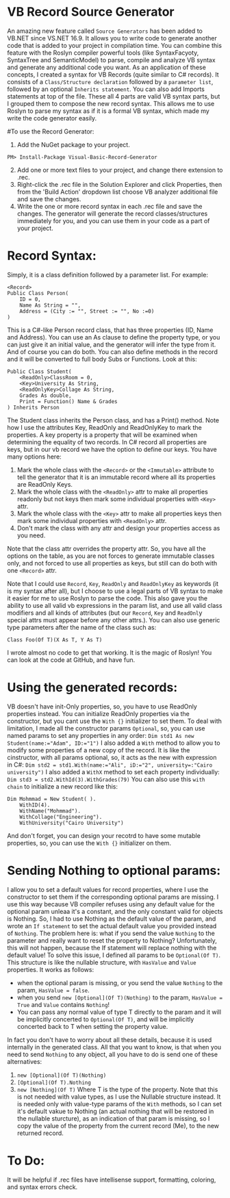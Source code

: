 # VB Record Source Generator
An amazing new feature called `Source Generators` has been added to VB.NET since VS.NET 16.9. It allows you to write code to generate another code that is added to your project in compilation time. 
You can combine this feature with the Roslyn compiler powerful tools (like SyntaxFacyoty, SyntaxTree and SemanticModel) to parse, compile and analyze VB syntax and generate any additional code you want. As an application of these concepts, I created a syntax for VB Records (quite similar to C# records). It consists of a `Class/Structure declaration` followed by a `parameter list`, followed by an optional `Inherits statement`. You can also add Imports statements at top of the file. 
These all 4 parts are valid VB syntax parts, but I grouped them to compose the new record syntax. This allows me to use Roslyn to parse my syntax as if it is a formal VB syntax, which made my write the code generator easily.

 #To use the Record Generator:
1. Add the NuGet package to your project.
```
PM> Install-Package Visual-Basic-Record-Generator
```

2. Add one or more text files to your project, and change there extension to .rec.
3. Right-click the .rec file in the Solution Explorer and click Properties, then from the 'Build Action' dropdown list choose VB analyzer additional file and save the changes.
4. Write the one or more record syntax in each .rec file and save the changes. The generator will generate the record classes/structures immediately for you, and you can use them in your code as a part of your project. 

# Record Syntax:
Simply, it is a class definition followed by a parameter list. For example:
```VB.NET
<Record>
Public Class Person(
    ID = 0, 
    Name As String = "", 
    Address = (City := "", Street := "", No :=0)
)
```

This is a C#-like Person record class, that has three properties (ID, Name and Address). You can use an As clause to define the property type, or you can just give it an initial value, and the generator will infer the type from it. And of course you can do both.
You can also define methods in the record and it will be converted to full body Subs or Functions. Look at this:
```VB.NET
Public Class Student(
    <ReadOnly>ClassRoom = 0,
    <Key>University As String,
    <ReadOnlyKey>Collage As String,
    Grades As double, 
    Print = Function() Name & Grades
) Inherits Person
```

The Student class inherits the Person class, and has a Print() method.
Note how I use the  attributes Key, ReadOnly and ReadOnlyKey to mark the properties. A key property is a property that will be examined when determining the equality of two records. 
In C# record all properties are keys, but in our vb record we have the option to define our keys. You have many options here:
1. Mark the whole class with the `<Record>` or the `<Immutable>` attribute to tell the generator that it is an immutable record where all its properties are ReadOnly Keys.
2. Mark the whole class with the `<ReadOnly>` attr to make all properties readonly but not keys then mark some individual properties with `<Key>` attr. 
3. Mark the whole class with the `<Key>` attr to make all properties keys then mark some individual properties with `<ReadOnly>` attr.
4. Don't mark the class with any attr and design your properties access as you need.

Note that the class attr overrides the property attr.
So, you have all the options on the table, as you are not forces to generate immutable classes only, and not forced to use all properties as keys, but still can do both with one `<Record>` attr.

Note that I could use `Record`, `Key`, `ReadOnly` and `ReadOnlyKey`  as keywords (it is my syntax after all), but I choose to use a legal parts of VB syntax to make it easier for me to use Roslyn to parse the code. This also gave you the ability to use all valid vb expressions in the param list, and use all valid class modifiers and all kinds of attributes (but our `Record`, `Key` and `ReadOnl`y special attrs must appear before any other attrs.). 
You can also use generic type parameters after the name of the class such as:
```VB.NET
Class Foo(Of T)(X As T, Y As T)
```

I wrote almost no code to get that working. It is the magic of Roslyn! You can look at the code at GitHub, and have fun.

# Using the generated records:
VB doesn't have init-Only properties, so, you have to use ReadOnly properties instead. You can initialize ReadOnly properties via the constructor, but you cant use the `With {}` initializer to set them. To deal with limitation, I made all the constructor params `Optional`, so, you can use named params to set any properties in any order:
`Dim std1 As new Student(name:="Adam", ID:="1")`
I also added a `With` method to allow you to modify some properties of a new copy of the record. It is like the cinstructor, with all params optional, so, it acts as the new with expression in C#:
`Dim std2 = std1.With(name:="Ali", iD:="2", university=:"Cairo university")`
I also added a `WithX` method to set each property individually:
`Dim std3 = std2.WithId(3).WithGrades(79)`
You can also use this `with chain` to initialize a new record like this:
```VB.NET
Dim Mohmmad = New Student( ).
    WithID(4).       
    WithName("Mohmmad").
    WithCollage("Engineering").
    WithUniversity("Cairo University")
```

And don't forget, you can design your recotrd to have some mutable properties, so, you can use the `With {}` initializer on them.

# Sending Nothing to optional params:
I allow you to set a default values for record properties, where I use the constructor to set them if the corresponding optional params are missing. I use this way because VB compiler refuses using any default value for the optional param unleaa it's a constant, and the only constant valid for objects is Nothing. So, I had to use Nothing as the default value of the param, and wrote an `If statement` to set the actual default value you provided instead of `Nothing`. The problem here is: what if you send the value `Nothing` to the parameter and really want to reset the property to Nothing? Unfortunately, this will not happen, because the If statement will replace nothing with the default value!
To solve this issue, I defined all params to be `Optional(Of T)`. This structure is like the nullable structure, with `HasValue` and `Value` properties. It works as follows:
- when the optional param is missing, or you send the value `Nothing` to the param, `HasValue = false`.
- when you send `new [Optional](Of T)(Nothing)` to the param, `HasValue = True` and `Value` contains `Nothing`!
- You can pass any normal value of type T directly to the param and it will be implicitly concerted to `Optional(Of T)`, and will be implicitly concerted back to T when setting the property value.

In fact you don't have to worry about all these details, because it is used internally in the generated class. All that you want to know, is that when you need to send `Nothing` to any object, all you have to do is send one of these alternatives:
1. `new [Optional](Of T)(Nothing)`
2. `[Optional](Of T).Nothing`
3. `new [Nothing](Of T)`
Where T is the type of the property.
Note that this is not needed with value types, as I use the Nullable structure instead. It is needed only with value-type params of the `With` methods, so I can set it's default vakue to Nothing (an actual nothing that will be restored in the nullable sturcture), as an indication of that param is missing, so I copy the value of the property from the current record (Me), to the new returned record.

# To Do:
It will be helpful if .rec files have intellisense support, formatting, coloring, and syntax errors check.
